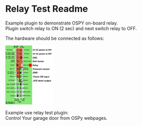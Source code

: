 Relay Test Readme
====
Example plugin to demonstrate OSPY on-board relay.  
Plugin switch relay to ON (2 sec) and next switch relay to OFF.    


The hardware should be connected as follows:


<a href="/plugins/relay/static/images/schematics.png"><img src="/plugins/relay/static/images/schematics.png" width="30%"></a>


Example use relay test plugin:  
Control Your garage door from OSPy webpages.